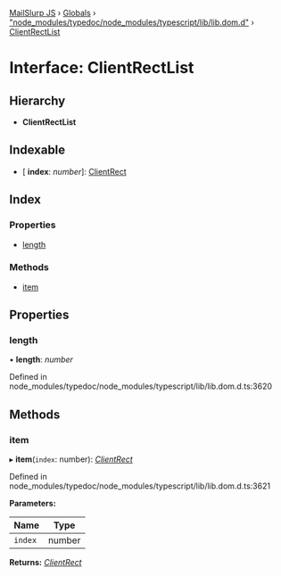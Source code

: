 [MailSlurp JS](../README.md) › [Globals](../globals.md) › ["node_modules/typedoc/node_modules/typescript/lib/lib.dom.d"](../modules/_node_modules_typedoc_node_modules_typescript_lib_lib_dom_d_.md) › [ClientRectList](_node_modules_typedoc_node_modules_typescript_lib_lib_dom_d_.clientrectlist.md)

# Interface: ClientRectList

## Hierarchy

* **ClientRectList**

## Indexable

* \[ **index**: *number*\]: [ClientRect](_node_modules_typedoc_node_modules_typescript_lib_lib_dom_d_.clientrect.md)

## Index

### Properties

* [length](_node_modules_typedoc_node_modules_typescript_lib_lib_dom_d_.clientrectlist.md#length)

### Methods

* [item](_node_modules_typedoc_node_modules_typescript_lib_lib_dom_d_.clientrectlist.md#item)

## Properties

###  length

• **length**: *number*

Defined in node_modules/typedoc/node_modules/typescript/lib/lib.dom.d.ts:3620

## Methods

###  item

▸ **item**(`index`: number): *[ClientRect](_node_modules_typedoc_node_modules_typescript_lib_lib_dom_d_.clientrect.md)*

Defined in node_modules/typedoc/node_modules/typescript/lib/lib.dom.d.ts:3621

**Parameters:**

Name | Type |
------ | ------ |
`index` | number |

**Returns:** *[ClientRect](_node_modules_typedoc_node_modules_typescript_lib_lib_dom_d_.clientrect.md)*
